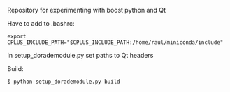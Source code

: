 Repository for experimenting with boost python and Qt

Have to add to .bashrc:

```
export CPLUS_INCLUDE_PATH="$CPLUS_INCLUDE_PATH:/home/raul/miniconda/include"
```

In setup_dorademodule.py set paths to Qt headers


Build:
```
$ python setup_dorademodule.py build
```


